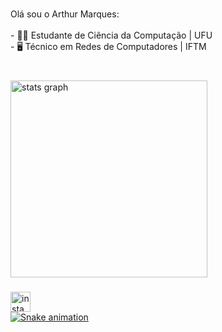 <br clear="both">

<p align="left">Olá sou o Arthur Marques:<br><br>- 👨‍💻 Estudante de Ciência da Computação | UFU<br>- 🖥️ Técnico em Redes de Computadores | IFTM</p>




###

<br clear="both">

<div align="left">
  <img src="https://github-readme-stats.vercel.app/api?username=arthur-MSL&hide=issues&rank_icon=github&hide_title=false&hide_rank=false&show_icons=true&include_all_commits=true&count_private=true&disable_animations=false&theme=midnight-purple&locale=en&hide_border=true&order=1" height="315" alt="stats graph"  />
</div>

###

<div align="left">
  <a href=https://www.instagram.com/arthurm.sl"target="_blank><img src="https://img.shields.io/static/v1?message=Instagram&logo=instagram&label=&color=E4405F&logoColor=white&labelColor=&style=for-the-badge" height="32" alt="instagram logo"  />
  
</div>


<img src="https://raw.githubusercontent.com/arthur-MSL/arthur-MSL/output/snake.svg" alt="Snake animation" />




